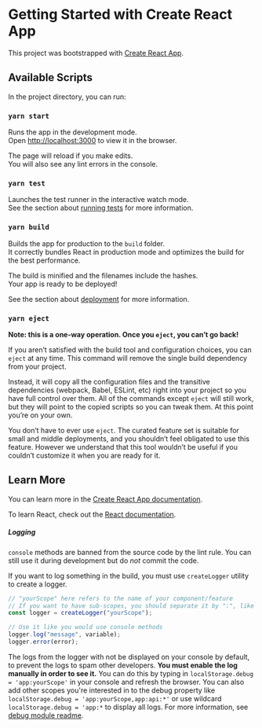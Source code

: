 # Getting Started with Create React App

This project was bootstrapped with [Create React App](https://github.com/facebook/create-react-app).

## Available Scripts

In the project directory, you can run:

### `yarn start`

Runs the app in the development mode.\
Open [http://localhost:3000](http://localhost:3000) to view it in the browser.

The page will reload if you make edits.\
You will also see any lint errors in the console.

### `yarn test`

Launches the test runner in the interactive watch mode.\
See the section about [running tests](https://facebook.github.io/create-react-app/docs/running-tests) for more information.

### `yarn build`

Builds the app for production to the `build` folder.\
It correctly bundles React in production mode and optimizes the build for the best performance.

The build is minified and the filenames include the hashes.\
Your app is ready to be deployed!

See the section about [deployment](https://facebook.github.io/create-react-app/docs/deployment) for more information.

### `yarn eject`

**Note: this is a one-way operation. Once you `eject`, you can’t go back!**

If you aren’t satisfied with the build tool and configuration choices, you can `eject` at any time. This command will remove the single build dependency from your project.

Instead, it will copy all the configuration files and the transitive dependencies (webpack, Babel, ESLint, etc) right into your project so you have full control over them. All of the commands except `eject` will still work, but they will point to the copied scripts so you can tweak them. At this point you’re on your own.

You don’t have to ever use `eject`. The curated feature set is suitable for small and middle deployments, and you shouldn’t feel obligated to use this feature. However we understand that this tool wouldn’t be useful if you couldn’t customize it when you are ready for it.

## Learn More

You can learn more in the [Create React App documentation](https://facebook.github.io/create-react-app/docs/getting-started).

To learn React, check out the [React documentation](https://reactjs.org/).

##### Logging

`console` methods are banned from the source code by the lint rule. You can still use it during development but do _not_ commit the code.

If you want to log something in the build, you must use `createLogger` utility to create a logger.

```ts
// "yourScope" here refers to the name of your component/feature
// If you want to have sub-scopes, you should separate it by ":", like "yourScope:method"
const logger = createLogger("yourScope");

// Use it like you would use console methods
logger.log("message", variable);
logger.error(error);
```

The logs from the logger with not be displayed on your console by default, to prevent the logs to spam other developers. **You must enable the log manually in order to see it.** You can do this by typing in `localStorage.debug = 'app:yourScope'` in your console and refresh the browser. You can also add other scopes you're interested in to the debug property like `localStorage.debug = 'app:yourScope,app:api:*'` or use wildcard `localStorage.debug = 'app:*` to display all logs. For more information, see [debug module readme](https://www.npmjs.com/package/debug).
